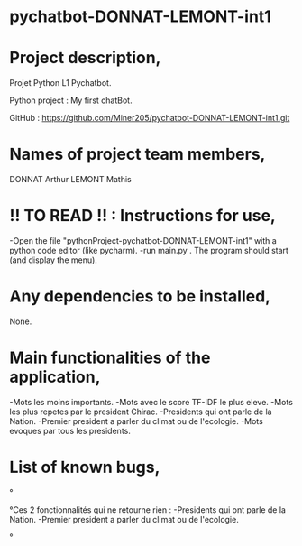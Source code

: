 
# pychatbot-DONNAT-LEMONT-int1


# Project description,
Projet Python L1 Pychatbot.

Python project : My first chatBot.

GitHub : https://github.com/Miner205/pychatbot-DONNAT-LEMONT-int1.git

# Names of project team members,

DONNAT Arthur
LEMONT Mathis

# !! TO READ !! : Instructions for use,
-Open the file "pythonProject-pychatbot-DONNAT-LEMONT-int1" with a python code editor (like pycharm).
-run main.py . The program should start (and display the menu).

# Any dependencies to be installed,

None.

# Main functionalities of the application,
-Mots les moins importants.
-Mots avec le score TF-IDF le plus eleve.
-Mots les plus repetes par le president Chirac.
-Presidents qui ont parle de la Nation.
-Premier president a parler du climat ou de l'ecologie.
-Mots evoques par tous les presidents.

# List of known bugs,
°

°Ces 2 fonctionnalités qui ne retourne rien :
-Presidents qui ont parle de la Nation. 
-Premier president a parler du climat ou de l'ecologie.

°

